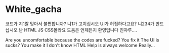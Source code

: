 # White_gacha
코드가 지1랄 맞아서 불편합니까?
니1가 고치십시오
UI가 허접하다고요?
니234가 만드십시오
난 HTML JS CSS몰라요
도움은 언제든지 환영입니다
진쟈루....

Are you uncomfortable because the codes are fucked?
You fix it
The UI is sucks?
You make it
I don't know HTML
Help is always welcome
Really...
